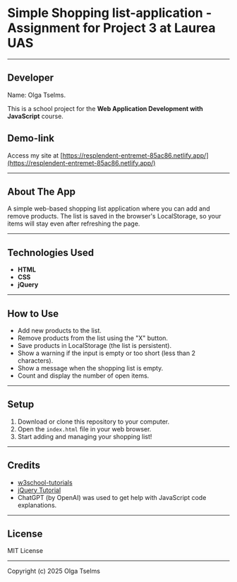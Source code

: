# Simple Shopping list-application - Assignment for Project 3 at Laurea UAS

---

## Developer

Name: Olga Tselms. 

This is a school project for the **Web Application Development with JavaScript** course.

## Demo-link

Access my site at [https://resplendent-entremet-85ac86.netlify.app/](https://resplendent-entremet-85ac86.netlify.app/)

---

## About The App

A simple web-based shopping list application where you can add and remove products. The list is saved in the browser's LocalStorage, so your items will stay even after refreshing the page.

---


## Technologies Used

- **HTML**
- **CSS**
- **jQuery**

---

## How to Use

- Add new products to the list.
- Remove products from the list using the "X" button.
- Save products in LocalStorage (the list is persistent).
- Show a warning if the input is empty or too short (less than 2 characters).
- Show a message when the shopping list is empty.
- Count and display the number of open items.

---

## Setup

1. Download or clone this repository to your computer.
2. Open the `index.html` file in your web browser.
3. Start adding and managing your shopping list!

---

## Credits

- [w3school-tutorials](https://www.w3schools.com/jquery/default.asp)
- [jQuery Tutorial](https://www.youtube.com/watch?v=QhQ4m5g2fhA)
- ChatGPT (by OpenAI) was used to get help with JavaScript code explanations.

---

## License

MIT License

---

Copyright (c) 2025 Olga Tselms